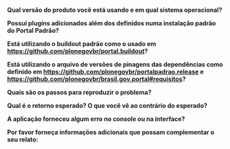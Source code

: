 <!-- Por favor seja cortês e ajude os revisores removendo quaisquer perguntas não respondidas -->

**Qual versão do produto você está usando e em qual sistema operacional?**

<!-- Acesse /@@overview-controlpanel ou /prefs_install_products_form para obter essas informações -->


**Possui plugins adicionados além dos definidos numa instalação padrão do Portal Padrão?**

<!-- IMPORTANTE: Pacotes apresentados no manual de funcionalidades avançadas (http://www.secom.gov.br/orientacoes-gerais/comunicacao-digital/manual-de-funcionalidades-avancadas-para-portais-plone_dez2014.pdf), mesmo que estejam no prefixo brasil.gov.*, são considerados plugins adicionais -->

<!-- Caso sua resposta seja sim, forneça o nome e as versões utilizadas -->


**Está utilizando o buildout padrão como o usado em https://github.com/plonegovbr/portal.buildout?**

<!-- Se a resposta acima foi negativa, responda a seguinte -->


**Está utilizando o arquivo de versões de pinagens das dependências como definido em https://github.com/plonegovbr/portalpadrao.release e https://github.com/plonegovbr/brasil.gov.portal#requisitos?**

<!-- Se a resposta acima foi negativa, infelizmente sua instalação não é suportada -->


**Quais são os passos para reproduzir o problema?**


**Qual é o retorno esperado? O que você vê ao contrário do esperado?**


**A aplicação forneceu algum erro no console ou na interface?**

<!-- Cole aqui o erro completo -->

**Por favor forneça informações adicionais que possam complementar o seu relato:**

